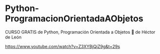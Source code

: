 # Python-ProgramacionOrientadaAObjetos


CURSO GRATIS de Python, Programación Orientada a Objetos 🐍 de Héctor de León

https://www.youtube.com/watch?v=Z3XYBjQjZ9g&t=29s
